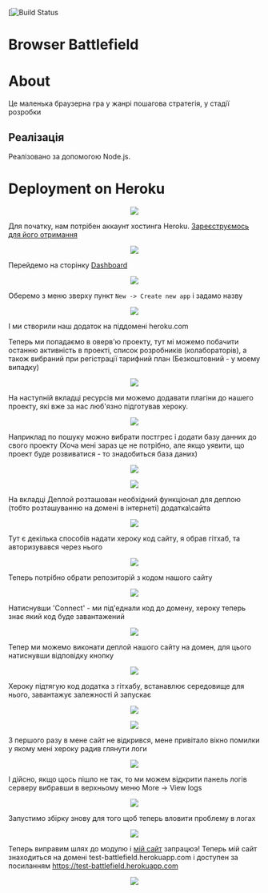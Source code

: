 [![Build Status](https://travis-ci.com/VladislavBryl/Deployment-on-Heroku.svg?branch=main)
# Browser Battlefield

# About

Це маленька браузерна гра у жанрі пошагова стратегія, у стадії розробки

## Реалізація

Реалізовано за допомогою Node.js.

# Deployment on Heroku

<p align="center">
  <img src="https://user-images.githubusercontent.com/37350375/113612015-1f0e5280-9604-11eb-83b6-925f444367da.png">
</p>

Для початку, нам потрібен аккаунт хостинга Heroku. [Зареєструємось для його отримання](heroku.com)
<p align="center">
  <img src="https://user-images.githubusercontent.com/54996000/117588852-7b462400-b126-11eb-9902-b0aa924ac607.png">
</p>

Перейдемо на сторінку [Dashboard](https://dashboard.heroku.com)
<p align="center">
  <img src="https://user-images.githubusercontent.com/37350375/113612574-e1f69000-9604-11eb-8a71-c9db5f189bee.png">
</p>

Оберемо з меню зверху пункт `New -> Create new app` і задамо назву
<p align="center">
  <img src="https://user-images.githubusercontent.com/54996000/117589221-94e86b00-b128-11eb-92a6-056a3831ff2e.png">
</p>

І ми створили наш додаток на піддомені heroku.com

Теперь ми попадаємо в оверв'ю проекту, тут мі можемо побачити останню активність в проекті, список розробників (колабораторів), а також вибраний при регістрації тарифний план (Безкоштовний - у моему випадку)
<p align="center">
  <img src="https://user-images.githubusercontent.com/54996000/117589369-4daeaa00-b129-11eb-8ef4-61543ebb7e11.png">
</p>

На наступній вкладці ресурсів ми можемо додавати плагіни до нашего проекту, які вже за нас люб'язно підготував хероку.
<p align="center">
  <img src="https://user-images.githubusercontent.com/54996000/117589475-0543bc00-b12a-11eb-97b6-6b5888a9807a.png">
</p>

Наприклад по пошуку можно вибрати постгрес і додати базу данних до свого проекту (Хоча мені зараз це не потрібно, але якщо уявити, що проект буде розвиватися - то знадобиться база даних)
<p align="center">
  <img src="https://user-images.githubusercontent.com/54996000/117589504-273d3e80-b12a-11eb-935c-62dd097e752a.png">
</p>
<p align="center">
  <img src="https://user-images.githubusercontent.com/54996000/117589505-2e644c80-b12a-11eb-8ddf-e9b0318896cf.png">
</p>

На вкладці Деплой розташован необхідний функціонал для деплою (тобто розташуванню на домені в інтернеті) додатка\сайта

<p align="center">
  <img src="https://user-images.githubusercontent.com/54996000/117589630-fe697900-b12a-11eb-9402-f4a1d26db31c.png">
</p>

Тут є декілька способів надати хероку код сайту, я обрав гітхаб, та авторизувався через нього
<p align="center">
  <img src="https://user-images.githubusercontent.com/54996000/117589669-425c7e00-b12b-11eb-8259-3c4ef02f8f44.png">
</p>

Теперь потрібно обрати репозиторій з кодом нашого сайту
<p align="center">
  <img src="https://user-images.githubusercontent.com/54996000/117589690-69b34b00-b12b-11eb-864b-7e25ab0c4040.png">
</p>

Натиснувши 'Connect' - ми під'еднали код до домену, хероку теперь знає який код буде завантажений

<p align="center">
  <img src="https://user-images.githubusercontent.com/54996000/117590421-ad0fb880-b12f-11eb-935c-67bff8038e75.png">
</p>

Тепер ми можемо виконати деплой нашого сайту на домен, для цього натиснувши відповідку кнопку
<p align="center">
  <img src="https://user-images.githubusercontent.com/54996000/117590445-c44ea600-b12f-11eb-8957-b7ede847cb09.png">
</p>

Хероку підтягую код додатка з гітхабу, встанавлює середовище для нього, завантажує залежності й запускає
<p align="center">
  <img src="https://user-images.githubusercontent.com/54996000/117590476-de888400-b12f-11eb-918b-dc6a9a36deb5.png">
</p>
<p align="center">
  <img src="https://user-images.githubusercontent.com/54996000/117590493-f5c77180-b12f-11eb-90b6-7e8bab85d450.png">
</p>

З першого разу в мене сайт не відкрився, мене привітало вікно помилки у якому мені хероку радив глянути логи
<p align="center">
  <img src="https://user-images.githubusercontent.com/54996000/117590654-d41aba00-b130-11eb-98e7-76be1ec23e5b.png">
</p>

І дійсно, якщо щось пішло не так, то ми можем відкрити панель логів серверу вибравши в верхньому меню More -> View logs
<p align="center">
  <img src="https://user-images.githubusercontent.com/54996000/117590572-75edd700-b130-11eb-9aac-6a79893bd5d8.png">
</p>
Запустимо збірку знову для того щоб теперь вловити проблему в логах
<p align="center">
  <img src="https://user-images.githubusercontent.com/54996000/117590556-62427080-b130-11eb-94bc-868645a3dd16.png">
</p>

Теперь виправим шлях до модулю і [мій сайт](https://test-battlefield.herokuapp.com) запрацюэ!
Теперь мій сайт знаходиться на домені test-battlefield.herokuapp.com і доступен за посиланням https://test-battlefield.herokuapp.com
<p align="center">
  <img src="https://user-images.githubusercontent.com/54996000/117591828-74bfa880-b136-11eb-9064-7d2dbb49040a.png">
</p>
